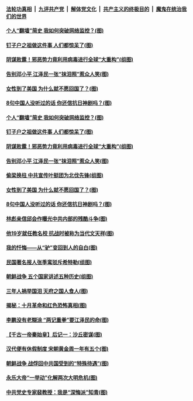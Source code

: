 ####  [法轮功真相](../../../../basic/blob/master/README.md?t=11040402) &nbsp;|&nbsp; [九评共产党](../../../../9ping.md/blob/master/README.md?t=11040402) &nbsp;|&nbsp; [解体党文化](../../../../jtdwh.md/blob/master/README.md?t=11040402)  &nbsp;|&nbsp; [共产主义的终极目的](../../../../gczydzjmd.md/blob/master/README.md?t=11040402) &nbsp;|&nbsp; [魔鬼在统治我们的世界](../../../../mgztzwmdsj.md/blob/master/README.md?t=11040402) 

#### [个人“翻墙”简史 我如何突破网络监控？(图)](../pages/p6/951042.md?t=11040402) 

#### [钉子户之祖做这件事 人们都惊呆了(图)](../pages/p6/950833.md?t=11040402) 

#### [阴谋败露！邪恶势力竟利用病毒进行全球“大重构”(组图)](../pages/p6/951176.md?t=11040402) 

#### [告别邓小平 江泽民一张“抹泪照”惹众人笑(图)](../pages/p6/950804.md?t=11040402) 

#### [女性到了美国 为什么就不愿回国了？(图)](../pages/p6/951084.md?t=11040402) 

#### [8句中国人没听过的话 你还信抗日神剧吗？(图)](../pages/p6/950229.md?t=11040402) 

#### [个人“翻墙”简史 我如何突破网络监控？(图)](../pages/p6/951042.md?t=11040402) 

#### [钉子户之祖做这件事 人们都惊呆了(图)](../pages/p6/950833.md?t=11040402) 

#### [阴谋败露！邪恶势力竟利用病毒进行全球“大重构”(组图)](../pages/p6/951176.md?t=11040402) 

#### [告别邓小平 江泽民一张“抹泪照”惹众人笑(图)](../pages/p6/950804.md?t=11040402) 

#### [偷梁换柱 中共宣传叶挺团为北伐先锋(组图)](../pages/p6/950815.md?t=11040402) 

#### [女性到了美国 为什么就不愿回国了？(图)](../pages/p6/951084.md?t=11040402) 

#### [8句中国人没听过的话 你还信抗日神剧吗？(图)](../pages/p6/950229.md?t=11040402) 

#### [林彪亲信邱会作曝光中共内部的残酷斗争(图)](../pages/p6/950585.md?t=11040402) 

#### [他19岁就任教名校 抗战时被称为当代文天祥(图)](../pages/p6/934966.md?t=11040402) 

#### [我的忏悔——从“驴”变回到人的自白(图)](../pages/p6/950283.md?t=11040402) 

#### [民国著名报人张季鸾驳斥希特勒(组图)](../pages/p6/949962.md?t=11040402) 

#### [朝鲜战争 五个国家讲述五种历史(组图)](../pages/p6/950907.md?t=11040402) 

#### [三年人祸举国泪 天府之国人食人(图)](../pages/p6/941024.md?t=11040402) 

#### [揭秘：十月革命和红色恐怖真相(图)](../pages/p6/950287.md?t=11040402) 

#### [李鹏没有老糊涂 “两记重拳”要江泽民的命(图)](../pages/p6/950230.md?t=11040402) 

#### [【千古一帝秦始皇】后记一：沙丘密谋(图)](../pages/p6/948597.md?t=11040402) 

#### [汉代便有休假制度 宋朝黄金周一年有五个(图)](../pages/p6/950284.md?t=11040402) 

#### [朝鲜战争 战俘回中共国受到的“特殊待遇”(图)](../pages/p6/950384.md?t=11040402) 

#### [永乐大帝“一举动”化解两次大明危机(图)](../pages/p6/950232.md?t=11040402) 

#### [中共党史专家裴教授：我是“深悔派”知青(图)](../pages/p6/949565.md?t=11040402) 


